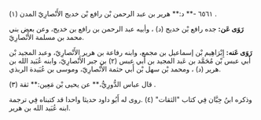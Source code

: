 ٦٥٦١ -** د:** هرير بن عبد الرحمن بْن رافع بْن خديج الأَنْصارِيّ المدن (١) .

**رَوَى عَن:** جده رافع بْن خديج (د) ، وأبيه عبد الرحمن بن رافع بن خديج، وعن بعض بني محمد بن مسلمة الأَنْصارِيّ.

**رَوَى عَنه:** إِبْرَاهِيم بْن إسماعيل بن مجمع، وابنه رفاعة بن هرير الأَنْصارِيّ، وعبد المجيد بْن أَبي عبس بْن مُحَمَّد بن عَبد المجيد بن أَبي عبس (٢) بن جبر الأَنْصارِيّ، وابنه عُبَيد الله بن هرير (د) ، ومحمد بْن سهل بْن أَبي حثمة الأَنْصارِيّ، وموسى بن عُبَيدة الربذي.

قال عباس الدُّورِيُّ،** عن يحيى بْن مَعِين:** ثقة (٣) .

وذكره ابنُ حِبَّان فِي كتاب "الثقات" (٤) .روى له أَبُو داود حديثا واحدا قد كتبناه فِي ترجمة ابنه عُبَيد الله بن هرير.